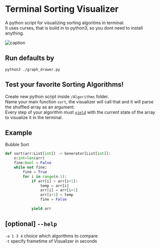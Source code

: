 # Terminal Sorting Visualizer
A python script for visualizing sorting algoritms in terminal.  
It uses curses, that is build in to python3, so you dont need to install anything.

![caption](https://i.imgur.com/gbmtdZk.gif)
## Run defaults by 
`python3 ./graph_drawer.py`

## Test your favorite Sorting Algorithms!
Create new python script inside `/Algorithms` folder.  
Name your main function `sort`, the visualizer will call that and it will parse the shuffled array as an argument.  
Every step of your algorithm must [`yield`]([https://www.geeksforgeeks.org/use-yield-keyword-instead-return-keyword-python/](https://wiki.python.org/moin/Generators)) with the current state of the array to visualize it in the terminal.  

## Example
Bubble Sort
```py
def sort(arr:List[int]) -> Generator[List[int]]:
    n:int=len(arr)
    fine:bool = False
    while not fine:
        fine = True
        for i in range(n-1): 
            if arr[i] > arr[i+1]:
                temp = arr[i]
                arr[i] = arr[i+1]
                arr[i+1] = temp
                fine = False
        
            yield arr
```
## [optional] `--help`
`-a 1 3 4` choice which algorithms to compare  
`-t` specify frametime of Visualizer in seconds

